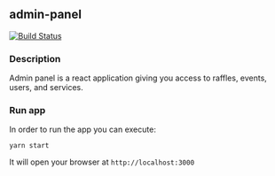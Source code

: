 ## admin-panel

[![Build Status](https://travis-ci.org/rafflethor/admin-panel.svg?branch=master)](https://travis-ci.org/rafflethor/admin-panel)

### Description

Admin panel is a react application giving you access to raffles,
events, users, and services.

### Run app

In order to run the app you can execute:

```shell
yarn start
```

It will open your browser at `http://localhost:3000`
